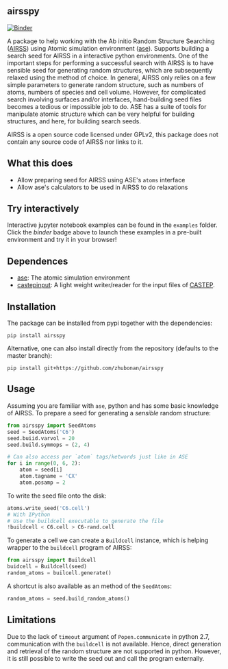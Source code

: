 airsspy
---------

[![Binder](https://mybinder.org/badge_logo.svg)](https://mybinder.org/v2/gh/zhubonan/airsspy/HEAD)

A package to help working with the Ab initio Random Structure Searching ([AIRSS](https://www.mtg.msm.cam.ac.uk/Codes/AIRSS))
using Atomic simulation environment ([ase](https://wiki.fysik.dtu.dk/ase/)).
Supports building a search seed for AIRSS in a interactive python environments.
One of the important steps for performing a successful search with AIRSS is to have sensible seed for generating
random structures, which are subsequently relaxed using the method of choice.
In general, AIRSS only relies on a few simple parameters to generate random structure, such as numbers of atoms,
numbers of species and cell volume.
However, for complicated search involving surfaces and/or interfaces, hand-building seed files becomes a
tedious or impossible job to do.
ASE has a suite of tools for manipulate atomic structure which can be very helpful for building structures,
and here, for building search seeds.

AIRSS is a open source code licensed under GPLv2,
this package does not contain any source code of AIRSS nor links to it.


What this does
--------------
* Allow preparing seed for AIRSS using ASE's `atoms` interface
* Allow ase's calculators to be used in AIRSS to do relaxations

Try interactively
-----------------

Interactive jupyter notebook examples can be found in the `examples` folder.
Click the *binder* badge above to launch these examples in a pre-built environment and try it in your browser!

Dependences
-----------

* [ase](https://wiki.fysik.dtu.dk/ase/): The atomic simulation environment
* [castepinput](https://gitlab.com/bz1/castepinput): A light weight writer/reader for the input files of [CASTEP](www.caste.org).

Installation
-----------

The package can be installed from pypi together with the dependencies:

```
pip install airsspy
```

Alternative, one can also install directly from the repository (defaults to the master branch):

```
pip install git+https://github.com/zhubonan/airsspy
```

Usage
-----
Assuming you are familiar with `ase`, python and has some basic knowledge of AIRSS.
To prepare a seed for generating a *sensible* random structure:

```python
from airsspy import SeedAtoms
seed = SeedAtoms('C6')
seed.buiid.varvol = 20
seed.build.symmops = (2, 4)

# Can also access per `atom` tags/ketwords just like in ASE
for i in range(0, 6, 2):
    atom = seed[i]
    atom.tagname = 'CX'
    atom.posamp = 2
```

To write the seed file onto the disk:

```python
atoms.write_seed('C6.cell')
# With IPython
# Use the buildcell executable to generate the file
!buildcell < C6.cell > C6-rand.cell
```

To generate a cell we can create a `Buildcell` instance,
which is helping wrapper to the `buildcell` program of AIRSS:

```python
from airsspy import Buildcell
buidcell = Buildcell(seed)
random_atoms = builcell.generate()
```

A shortcut is also available as an method of the `SeedAtoms`:

```python
random_atoms = seed.build_random_atoms()
```

Limitations
-----------

Due to the lack of `timeout` argument of `Popen.communicate` in python 2.7,
communication with the `buildcell` is not available. Hence, direct generation and
retrieval of the random structure are not supported in python. However, it is
still possible to write the seed out and call the program externally.
